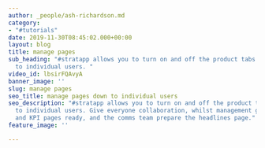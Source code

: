 ```yaml
---
author: _people/ash-richardson.md
category:
- "#tutorials"
date: 2019-11-30T08:45:02.000+00:00
layout: blog
title: manage pages
sub_heading: "#stratapp allows you to turn on and off the product tabs right down
  to individual users. "
video_id: lbsirFQAvyA
banner_image: ''
slug: manage pages
seo_title: manage pages down to individual users
seo_description: "#stratapp allows you to turn on and off the product tabs right down
  to individual users. Give everyone collaboration, whilst management get the strategy
  and KPI pages ready, and the comms team prepare the headlines page."
feature_image: ''

---
```

